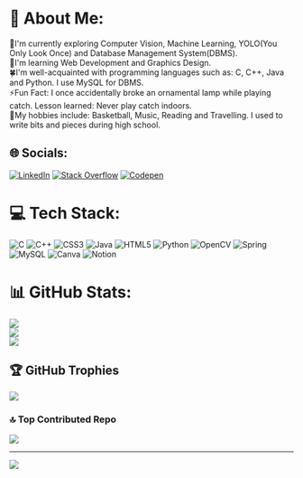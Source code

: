 # 💫 About Me:
🔭I'm currently exploring Computer Vision, Machine Learning, YOLO(You Only Look Once) and Database Management System(DBMS).<br>🌱I'm learning Web Development and Graphics Design.<br>🍀I'm well-acquainted with programming languages such as: C, C++, Java and Python. I use MySQL for DBMS.<br>⚡Fun Fact: I once accidentally broke an ornamental lamp while playing catch. Lesson learned: Never play catch indoors.<br>🧩My hobbies include: Basketball, Music, Reading and Travelling. I used to write bits and pieces during high school.


## 🌐 Socials:
[![LinkedIn](https://img.shields.io/badge/LinkedIn-%230077B5.svg?logo=linkedin&logoColor=white)](https://linkedin.com/in/sanskritis) [![Stack Overflow](https://img.shields.io/badge/-Stackoverflow-FE7A16?logo=stack-overflow&logoColor=white)](https://stackoverflow.com/users/21801823) [![Codepen](https://img.shields.io/badge/Codepen-000000?style=for-the-badge&logo=codepen&logoColor=white)](https://codepen.io/sanskritis101) 

# 💻 Tech Stack:
![C](https://img.shields.io/badge/c-%2300599C.svg?style=for-the-badge&logo=c&logoColor=white) ![C++](https://img.shields.io/badge/c++-%2300599C.svg?style=for-the-badge&logo=c%2B%2B&logoColor=white) ![CSS3](https://img.shields.io/badge/css3-%231572B6.svg?style=for-the-badge&logo=css3&logoColor=white) ![Java](https://img.shields.io/badge/java-%23ED8B00.svg?style=for-the-badge&logo=java&logoColor=white) ![HTML5](https://img.shields.io/badge/html5-%23E34F26.svg?style=for-the-badge&logo=html5&logoColor=white) ![Python](https://img.shields.io/badge/python-3670A0?style=for-the-badge&logo=python&logoColor=ffdd54) ![OpenCV](https://img.shields.io/badge/opencv-%23white.svg?style=for-the-badge&logo=opencv&logoColor=white) ![Spring](https://img.shields.io/badge/spring-%236DB33F.svg?style=for-the-badge&logo=spring&logoColor=white) ![MySQL](https://img.shields.io/badge/mysql-%2300f.svg?style=for-the-badge&logo=mysql&logoColor=white) ![Canva](https://img.shields.io/badge/Canva-%2300C4CC.svg?style=for-the-badge&logo=Canva&logoColor=white) ![Notion](https://img.shields.io/badge/Notion-%23000000.svg?style=for-the-badge&logo=notion&logoColor=white)
# 📊 GitHub Stats:
![](https://github-readme-stats.vercel.app/api?username=sanskritis101&theme=dark&hide_border=false&include_all_commits=false&count_private=false)<br/>
![](https://github-readme-streak-stats.herokuapp.com/?user=sanskritis101&theme=dark&hide_border=false)<br/>
![](https://github-readme-stats.vercel.app/api/top-langs/?username=sanskritis101&theme=dark&hide_border=false&include_all_commits=false&count_private=false&layout=compact)

## 🏆 GitHub Trophies
![](https://github-profile-trophy.vercel.app/?username=sanskritis101&theme=radical&no-frame=false&no-bg=true&margin-w=4)

### 🔝 Top Contributed Repo
![](https://github-contributor-stats.vercel.app/api?username=sanskritis101&limit=5&theme=radical&combine_all_yearly_contributions=true)

---
[![](https://visitcount.itsvg.in/api?id=Sanskritis101&label=Profile%20Views&color=1&pretty=true)](https://visitcount.itsvg.in)
